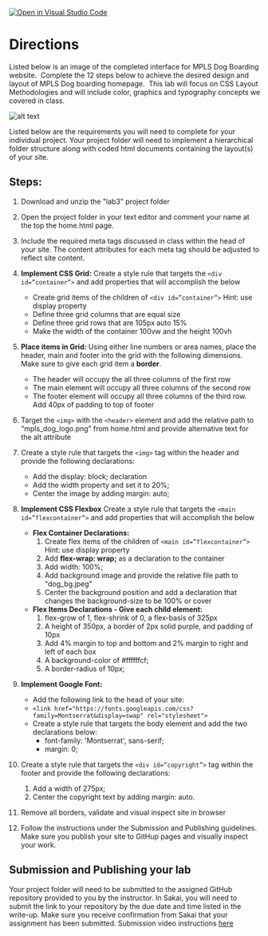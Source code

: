 [![Open in Visual Studio Code](https://classroom.github.com/assets/open-in-vscode-718a45dd9cf7e7f842a935f5ebbe5719a5e09af4491e668f4dbf3b35d5cca122.svg)](https://classroom.github.com/online_ide?assignment_repo_id=12377043&assignment_repo_type=AssignmentRepo)
# Directions

Listed below is an image of the completed interface for MPLS Dog Boarding website.  Complete the 12 steps below to achieve the desired design and layout of MPLS Dog boarding homepage.  This lab will focus on CSS Layout Methodologies and will include color, graphics and typography concepts we covered in class. 

![alt text](https://instructorc.github.io/site/home/images/lab_three_interface.png)

Listed below are the  requirements you will need to complete for your individual project. Your project folder will need to  implement a hierarchical folder structure along with coded html documents containing the layout(s) of your site.

## Steps:

1. Download and unzip the "lab3" project folder
2. Open the project folder in your text editor and comment your name at the top the home.html page.
3. Include the required meta tags discussed in class within the head of your site. The content attributes for each meta tag should be adjusted to reflect site content.
4. **Implement CSS Grid:** Create a style rule that targets the ```<div id=”container”>``` and add properties that will accomplish the below
    * Create grid items of the children of ```<div id=”container”>``` Hint: use display property
    * Define three grid columns that are equal size
    * Define three grid rows that are 105px auto 15%
    * Make the width of the container 100vw and the height 100vh
5.  **Place items in Grid:** Using either line numbers or area names, place the header, main and footer into the grid with the following dimensions. Make sure to give each grid item a **border**.
    * The header will occupy the all three columns of the first row
    * The main element will occupy all three columns of the second row
    * The footer element will occupy all three columns of the third row. Add 40px of padding to top of footer
6. Target the ```<img>``` with the ```<header>``` element and add the relative path to “mpls_dog_logo.png” from home.html and provide alternative text for the alt attribute 
7. Create a style rule that targets the ```<img>``` tag within the header and provide the following declarations:
    * Add the display: block; declaration
    * Add the width property and set it to 20%;
    * Center the image by adding margin: auto;
8. **Implement CSS Flexbox** Create a style rule that targets the ```<main id=”flexcontainer”>``` and add properties that will accomplish the below
    * **Flex Container Declarations:**
        1.  Create flex items of the children of ```<main id=”flexcontainer”>``` Hint: use display property
        2.  Add **flex-wrap: wrap;** as a declaration to the container
        3.  Add width: 100%;
        4.  Add background image and provide the relative file path to "dog_bg.jpeg"
        5.  Center the background position and add a declaration that changes the background-size to be 100% or cover
    * **Flex Items Declarations - Give each child element:**
        1. flex-grow of 1, flex-shrink of 0, a flex-basis of 325px
        2. A height of 350px, a border of 2px solid purple, and padding of 10px
        3. Add 4% margin to top and bottom and 2% margin to right and left of each box
        4. A background-color of #ffffffcf;
        5. A border-radius of 10px;

9. **Implement Google Font:**
    * Add the following link to the head of your site:
    * ```<link href="https://fonts.googleapis.com/css?family=Montserrat&display=swap" rel="stylesheet">```
    * Create a style rule that targets the body element and add the two declarations below:
        * font-family: 'Montserrat', sans-serif;
        * margin: 0;
10. Create a style rule that targets the ```<div id=”copyright”>``` tag within the footer and provide the following declarations:
    1. Add a width of 275px;
    2. Center the copyright text by adding margin: auto.
11. Remove all borders, validate and visual inspect site in browser
12. Follow the instructions under the Submission and Publishing guidelines. Make sure you publish your site to GitHup pages and visually inspect your work.

## Submission and Publishing your lab

Your project folder will need to be submitted to the assigned GitHub repository provided to you by the instructor. In Sakai, you will need to submit the link to your repository by the due date and time listed in the write-up. Make sure you receive confirmation from Sakai that your assignment has been submitted. Submission video instructions [here](https://instructorc.github.io/site/slides/presentation/video/github_upload.mp4) 
